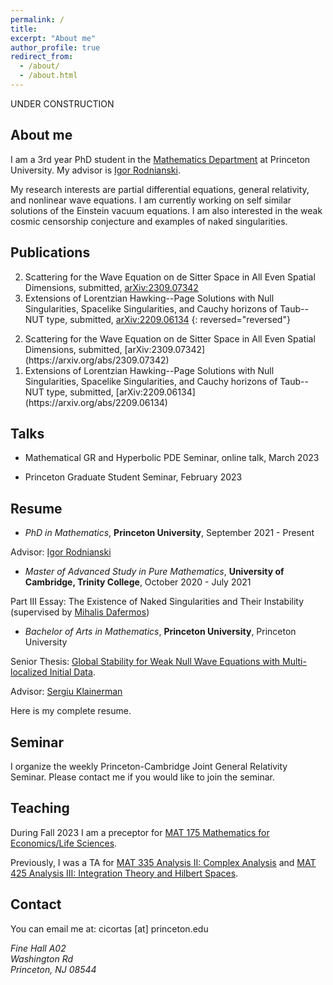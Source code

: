 ```yaml
---
permalink: /
title: 
excerpt: "About me"
author_profile: true
redirect_from: 
  - /about/
  - /about.html
---
```


UNDER CONSTRUCTION

## About me

I am a 3rd year PhD student in the [Mathematics Department](https://www.math.princeton.edu/) at Princeton University. My advisor is [Igor Rodnianski](https://www.math.princeton.edu/people/igor-rodnianski).

My research interests are partial differential equations, general relativity, and nonlinear wave equations. I am currently working on self similar solutions of the Einstein vacuum equations. I am also interested in the weak cosmic censorship conjecture and examples of naked singularities.

## Publications

2. Scattering for the Wave Equation on de Sitter Space in All Even Spatial Dimensions, submitted, [arXiv:2309.07342](https://arxiv.org/abs/2309.07342)
1. Extensions of Lorentzian Hawking--Page Solutions with Null Singularities, Spacelike Singularities, and Cauchy horizons of Taub--NUT type, submitted, [arXiv:2209.06134](https://arxiv.org/abs/2209.06134)
{: reversed="reversed"}

<ol reversed>
  <li> Scattering for the Wave Equation on de Sitter Space in All Even Spatial Dimensions, submitted, [arXiv:2309.07342](https://arxiv.org/abs/2309.07342) </li>
  <li> Extensions of Lorentzian Hawking--Page Solutions with Null Singularities, Spacelike Singularities, and Cauchy horizons of Taub--NUT type, submitted, [arXiv:2209.06134](https://arxiv.org/abs/2209.06134) </li>
</ol>
 

## Talks

* Mathematical GR and Hyperbolic PDE Seminar, online talk, March 2023

* Princeton Graduate Student Seminar, February 2023

## Resume

* _PhD in Mathematics_, **Princeton University**, September 2021 - Present
  
Advisor: [Igor Rodnianski](https://www.math.princeton.edu/people/igor-rodnianski)

* _Master of Advanced Study in Pure Mathematics_, **University of Cambridge, Trinity College**, October 2020 - July 2021
  
Part III Essay: The Existence of Naked Singularities and Their Instability (supervised by [Mihalis Dafermos](https://web.math.princeton.edu/~dafermos/))

* _Bachelor of Arts in Mathematics_, **Princeton University**, Princeton University
  
Senior Thesis: [Global Stability for Weak Null Wave Equations with Multi-localized Initial Data](https://dataspace.princeton.edu/handle/88435/dsp01xk81jp40j).

Advisor: [Sergiu Klainerman](https://web.math.princeton.edu/~seri/homepage/)


Here is my complete resume.

## Seminar
I organize the weekly Princeton-Cambridge Joint General Relativity Seminar. Please contact me if you would like to join the seminar.

## Teaching
During Fall 2023 I am a preceptor for [MAT 175 Mathematics for Economics/Life Sciences](https://registrar.princeton.edu/course-offerings/course-details?term=1242&courseid=012060).

Previously, I was a TA for [MAT 335 Analysis II: Complex Analysis](https://registrar.princeton.edu/course-offerings/course-details?term=1242&courseid=004194) and [MAT 425 Analysis III: Integration Theory and Hilbert Spaces](https://registrar.princeton.edu/course-offerings/course-details?term=1234&courseid=008172).

## Contact

You can email me at: cicortas [at] princeton.edu

<address>
  Fine Hall A02<br /> Washington Rd<br /> Princeton, NJ 08544
</address>
